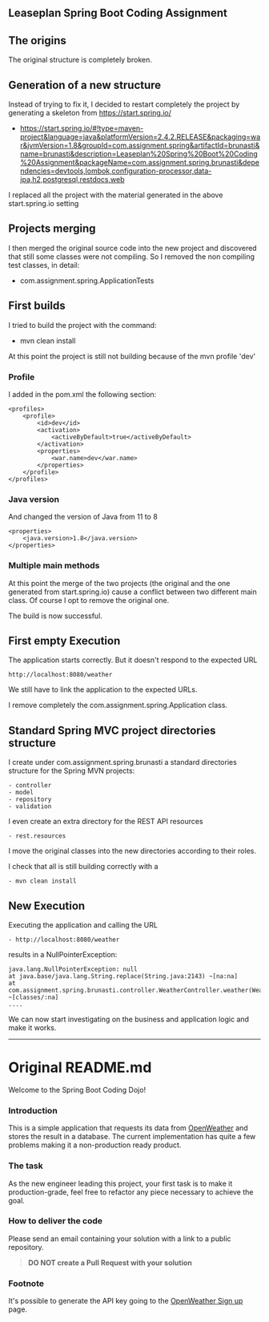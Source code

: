 Leaseplan Spring Boot Coding Assignment
---

## The origins
The original structure is completely broken.


## Generation of a new structure

Instead of trying to fix it, I decided to restart completely the project by generating a skeleton from https://start.spring.io/

- https://start.spring.io/#!type=maven-project&language=java&platformVersion=2.4.2.RELEASE&packaging=war&jvmVersion=1.8&groupId=com.assignment.spring&artifactId=brunasti&name=brunasti&description=Leaseplan%20Spring%20Boot%20Coding%20Assignment&packageName=com.assignment.spring.brunasti&dependencies=devtools,lombok,configuration-processor,data-jpa,h2,postgresql,restdocs,web

I replaced all the project with the material generated in the above start.spring.io setting

## Projects merging

I then merged the original source code into the new project and discovered that still some classes were not compiling.
So I removed the non compiling test classes, in detail:
 - com.assignment.spring.ApplicationTests

## First builds

I tried to build the project with the command:
 
- mvn clean install

At this point the project is still not building because of the mvn profile 'dev'

### Profile
I added in the pom.xml the following section:

    <profiles>
        <profile>
            <id>dev</id>
            <activation>
                <activeByDefault>true</activeByDefault>
            </activation>
            <properties>
                <war.name>dev</war.name>
            </properties>
        </profile>
    </profiles>

### Java version
And changed the version of Java from 11 to 8

    <properties>
		<java.version>1.8</java.version>
	</properties>

### Multiple main methods
At this point the merge of the two projects (the original and the one generated from start.spring.io) cause a conflict between two different main class.
Of course I opt to remove the original one.

The build is now successful.

## First empty Execution

The application starts correctly.
But it doesn't respond to the expected URL

    http://localhost:8080/weather

We still have to link the application to the expected URLs.

I remove completely the com.assignment.spring.Application class.

## Standard Spring MVC project directories structure

I create under com.assignment.spring.brunasti a standard directories structure for the Spring MVN projects:

    - controller
    - model
    - repository
    - validation

I even create an extra directory for the REST API resources

    - rest.resources

I move the original classes into the new directories according to their roles.

I check that all is still building correctly with a 

    - mvn clean install

## New Execution

Executing the application and calling the URL

    - http://localhost:8080/weather

results in a NullPointerException:

    java.lang.NullPointerException: null
	at java.base/java.lang.String.replace(String.java:2143) ~[na:na]
	at com.assignment.spring.brunasti.controller.WeatherController.weather(WeatherController.java:27) ~[classes/:na]
    ....

We can now start investigating on the business and application logic and make it works.



---
# Original README.md

Welcome to the Spring Boot Coding Dojo!

### Introduction

This is a simple application that requests its data from [OpenWeather](https://openweathermap.org/) and stores the result in a database. The current implementation has quite a few problems making it a non-production ready product.

### The task

As the new engineer leading this project, your first task is to make it production-grade, feel free to refactor any piece
necessary to achieve the goal.

### How to deliver the code

Please send an email containing your solution with a link to a public repository.

>**DO NOT create a Pull Request with your solution** 

### Footnote
It's possible to generate the API key going to the [OpenWeather Sign up](https://openweathermap.org/appid) page.
